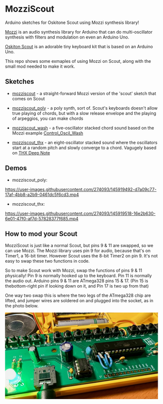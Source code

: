 # MozziScout

Arduino sketches for Oskitone Scout using Mozzi synthesis library!

[Mozzi](https://sensorium.github.io/Mozzi/) is an audio synthesis library for Arduino
that can do multi-oscillator synthesis with filters and modulation on even an Arduino Uno.

[Oskiton Scout](https://oskitone.github.io/scout/) is an adorable tiny keyboard kit that is
based on an Arduino Uno.

This repo shows some exmaples of using Mozzi on Scout, along with the small mod needed to make it work.


## Sketches

- [mozziscout](mozziscout/) - a straight-forward Mozzi version of the 'scout' sketch that comes on Scout

- [mozziscout_poly](mozziscout_poly/) - a poly synth, sort of. Scout's keyboards doesn't allow true
playing of chords, but with a slow release envelope and the playing of arpeggios, you can make chords

- [mozziscout_wash](mozziscout_wash/) - a five-oscillator stacked chord sound based on the Mozzi example
[Control_Oscil_Wash](https://github.com/sensorium/Mozzi/blob/master/examples/02.Control/Control_Oscil_Wash/Control_Oscil_Wash.ino)

- [mozziscout_thx](mozziscout_thx/) - an eight-oscillator stacked sound where the oscillators start at a random pitch and slowly converge to a chord. Vagugely based on [THX Deep Note](https://en.wikipedia.org/wiki/Deep_Note)

## Demos

- mozziscout_poly:

https://user-images.githubusercontent.com/274093/145919492-d7a09c77-17af-4bb8-a2b9-0461dc5f6cd3.mp4

- mozziscout_thx:
 
https://user-images.githubusercontent.com/274093/145919518-16e2b630-6e01-47f0-af7d-57828377f685.mp4




## How to mod your Scout

MozziScout is just like a normal Scout, but pins 9 & 11 are swapped, so we can use Mozzi.
The Mozzi library uses pin 9 for audio, because that's on Timer1, a 16-bit timer.
However Scout uses the 8-bit Timer2 on pin 9. It's not easy to swap these two functions in code.

So to make Scout work with Mozzi, swap the functions of pins 9 & 11 physically!
Pin 9 is normally hooked up to the keyboard. Pin 11 is normally the audio out.
Arduino pins 9 & 11 are ATmega328 pins 15 & 17. (Pin 15  is thebottom-right pin if looking down on it, and Pin 17 is two up from that)

One way two swap this is where the two legs of the ATmega328 chip are lifted,
and jumper wires are soldered on and plugged into the socket, as in the photo below.

<img src="./docs/mozziscout_pins.jpg" />

